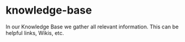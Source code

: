# knowledge-base
In our Knowledge Base we gather all relevant information. This can be helpful links, Wikis, etc.
